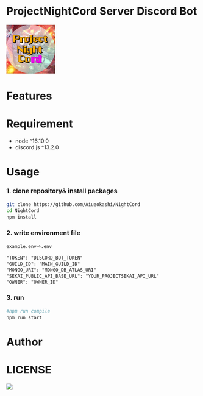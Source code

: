 # ProjectNightCord Server Discord Bot

![NightCord](https://github.com/Aiueokashi/Pages/blob/main/images/logo.gif)

# Features


# Requirement

* node ^16.10.0
* discord.js ^13.2.0

# Usage

### 1. clone repository& install packages
```bash
git clone https://github.com/Aiueokashi/NightCord
cd NightCord
npm install 
```

### 2. write environment file
`example.env`⇨`.env`
```env
"TOKEN": "DISCORD_BOT_TOKEN"
"GUILD_ID": "MAIN_GUILD_ID"
"MONGO_URI": "MONGO_DB_ATLAS_URI"
"SEKAI_PUBLIC_API_BASE_URL": "YOUR_PROJECTSEKAI_API_URL"
"OWNER": "OWNER_ID"
```

### 3. run
```bash
#npm run compile
npm run start
```

# Author
<div class="github-card" data-github="Aiueokashi" data-width="400" data-height="153" data-theme="default"></div>
<script src="//cdn.jsdelivr.net/github-cards/latest/widget.js"></script>

# LICENSE
<img src="https://app.fossa.com/api/projects/git%2Bgithub.com%2FAiueokashi%2FNightCord.svg?type=large"/>
